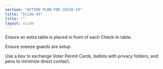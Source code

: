 ```yaml
---
section: "ACTION PLAN FOR COVID-19"
title: "Slide 45"
title: ""
layout: slide
---
```


Ensure an extra table is placed in front of each Check-In table.

Ensure sneeze guards are setup.

Use a box to exchange Voter Permit Cards, ballots with privacy folders, and pens to minimize direct contact.




